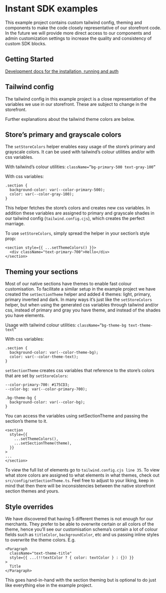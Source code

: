 # Instant SDK examples

This example project contains custom tailwind config, theming and components to make the code closely representative of our storefront code. In the future we will provide more direct access to our components and admin customization settings to increase the quality and consistency of custom SDK blocks.

## Getting Started

[Development docs for the installation, running and auth](https://docs.instantcommerce.io/developer-documentation/getting-started/start#installing-dependencies)

## Tailwind config

The tailwind config in this example project is a close representation of the variables we use in our storefront. These are subject to change in the storefront.

Further explanations about the tailwind theme colors are below.

## Store’s primary and grayscale colors

The `setStoreColors` helper enables easy usage of the store’s primary and grayscale colors. It can be used with tailwind’s colour utilities and/or with css variables.

With tailwind’s colour utilities: `className=”bg-primary-500 text-gray-100”`

With css variables:

    .section {
      background-color: var(--color-primary-500);
      color: var(--color-gray-100);
    }

This helper fetches the store’s colors and creates new css variables. In addition these variables are assigned to primary and grayscale shades in our tailwind config (`tailwind.config.cjs`), which creates the perfect marriage.

To use `setStoreColors`, simply spread the helper in your section’s style prop:

    <section style={{ ...setThemeColors() }}>
      <div className="text-primary-700">Hello</div>
    </section>

## Theming your sections

Most of our native sections have themes to enable fast colour customisation. To facilitate a similar setup in the example project we have created the `setSectionTheme` helper and added 4 themes: light, primary, primary inverted and dark. In many ways it’s just like the `setStoreColors` helper, but when using the generated css variables through tailwind and/or css, instead of primary and gray you have theme, and instead of the shades you have elements.

Usage with tailwind colour utilities: `className=”bg-theme-bg text-theme-text”`

With css variables:

    .section {
      background-color: var(--color-theme-bg);
      color: var(--color-theme-text);
    }

`setSectionTheme` creates css variables that reference to the store’s colors that are set by `setStoreColors`:

    --color-primary-700: #175CD3;
    --color-bg: var(--color-primary-700);

    .bg-theme-bg {
      background-color: var(--color-bg);
    }

You can access the variables using setSectionTheme and passing the section’s theme to it.

    <section
      style={{
        ...setThemeColors(),
        ...setSectionTheme(theme),
      }}
    >
    ...
    </section>

To view the full list of elements go to `tailwind.config.cjs line 35`. To view what store colors are assigned to what elements in what themes, check out `src/config/setSectionTheme.ts`. Feel free to adjust to your liking, keep in mind that then there will be inconsistencies between the native storefront section themes and yours.

## Style overrides

We have discovered that having 5 different themes is not enough for our merchants. They prefer to be able to overwrite certain or all colors of the theme, hence you’ll see our customisation schema’s contain a lot of colour fields such as `titleColor`, `backgroundColor`, etc and us passing inline styles to overwrite the theme colors. E.g.

    <Paragraph
      className="text-theme-title"
      style={{ ...(!!textColor ? { color: textColor } : {}) }}
    >
      Title
    </Paragraph>

This goes hand-in-hand with the section theming but is optional to do just like everything else in the example project.
